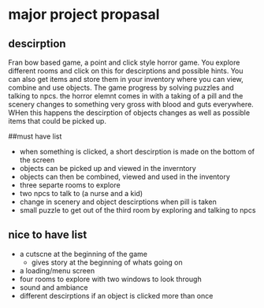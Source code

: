 # major project propasal
## descirption
 Fran bow based game, a point and click style horror game. You explore different rooms and click on this for descirptions and possible hints.
 You can also get items and store them in your inventory where you can view, combine and use objects. 
 The game progress by solving puzzles and talking to npcs. 
 the horror elemnt comes in with a taking of a pill and the scenery changes to something very gross with blood and guts everywhere. 
 WHen this happens the descirption of objects changes as well as possible items that could be picked up.  
 
##must have list
- when something is clicked, a short descirption is made on the bottom of the screen
- objects can be picked up and viewed in the inverntory
- objects can then be combined, viewed and used in the inventory
- three separte rooms to explore 
- two npcs to talk to (a nurse and a kid)
- change in scenery and object descirptions when pill is taken
- small puzzle to get out of the third room by exploring and talking to npcs

## nice to have list
- a cutscne at the beginning of the game
  - gives story at the beginning of whats going on
- a loading/menu screen
- four rooms to explore with two windows to look through
- sound and ambiance 
- different descirptions if an object is clicked more than once
